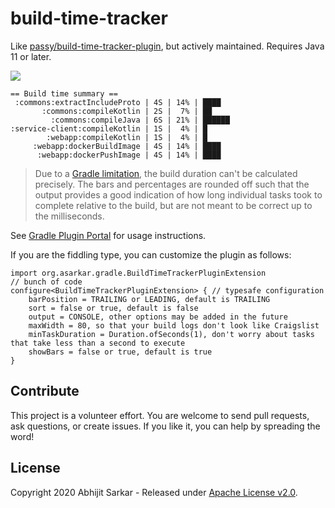 # build-time-tracker

Like [passy/build-time-tracker-plugin](https://github.com/passy/build-time-tracker-plugin), but actively maintained.
Requires Java 11 or later.

[![](https://github.com/asarkar/build-time-tracker/workflows/CI%20Pipeline/badge.svg)](https://github.com/asarkar/build-time-tracker/actions?query=workflow%3A%22CI+Pipeline%22)

```
== Build time summary ==
 :commons:extractIncludeProto | 4S | 14% | ████
       :commons:compileKotlin | 2S |  7% | ██
         :commons:compileJava | 6S | 21% | ██████
:service-client:compileKotlin | 1S |  4% | █
        :webapp:compileKotlin | 1S |  4% | █
     :webapp:dockerBuildImage | 4S | 14% | ████
      :webapp:dockerPushImage | 4S | 14% | ████
```

> Due to a [Gradle limitation](https://docs.gradle.org/6.5.1/userguide/upgrading_version_5.html#apis_buildlistener_buildstarted_and_gradle_buildstarted_have_been_deprecated),
the build duration can't be calculated precisely.
The bars and percentages are rounded off such that the output provides a good indication of how long individual 
tasks took to complete relative to the build, but are not meant to be correct up to the milliseconds.

See [Gradle Plugin Portal](https://plugins.gradle.org/plugin/org.asarkar.gradle.build-time-tracker) for usage instructions.

If you are the fiddling type, you can customize the plugin as follows:

```
import org.asarkar.gradle.BuildTimeTrackerPluginExtension
// bunch of code
configure<BuildTimeTrackerPluginExtension> { // typesafe configuration
    barPosition = TRAILING or LEADING, default is TRAILING
    sort = false or true, default is false
    output = CONSOLE, other options may be added in the future
    maxWidth = 80, so that your build logs don't look like Craigslist
    minTaskDuration = Duration.ofSeconds(1), don't worry about tasks that take less than a second to execute
    showBars = false or true, default is true
}
```

## Contribute

This project is a volunteer effort. You are welcome to send pull requests, ask questions, or create issues.
If you like it, you can help by spreading the word!

## License

Copyright 2020 Abhijit Sarkar - Released under [Apache License v2.0](LICENSE).
